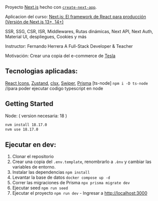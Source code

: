 Proyecto [Next.js](https://nextjs.org/) hecho con [`create-next-app`](https://github.com/vercel/next.js/tree/canary/packages/create-next-app).

Aplicacion del curso: 
[Next.js: El framework de React para producción (Versión de Next.js 13+, 14+)](https://santec.udemy.com/course/nextjs-fh/)

SSR, SSG, CSR, ISR, Middlewares, Rutas dinámicas, Next API, Next Auth, Material UI, despliegues, Cookies y más

   Instructor:
      Fernando Herrera
      A Full-Stack Developer & Teacher

   Motivación:
      Crear una copia del e-commerce de [Tesla](https://shop.tesla.com/es_es/)


## Tecnologias aplicadas:

[React Icons](https://react-icons.github.io/react-icons/), 
[Zustand](https://zustand-demo.pmnd.rs/), 
[clsx](https://nextjs.org/learn-pages-router/basics/assets-metadata-css/styling-tips), 
[Swiper](https://swiperjs.com/), 
[Prisma](https://www.prisma.io/)
[ts-node] ```npm i -D ts-node``` //para poder ejecutar codigo typescript en node


## Getting Started

   Node: ( version necesaria: 18 )
```bash
nvm install 18.17.0
nvm use 18.17.0
```

## Ejecutar en dev:

1. Clonar el repositorio
2. Crear una copia del ```.env.template```, renombrarlo a ```.ènv``` y cambiar las variables de entorno.
3. Instalar las dependencias ```npm install```
4. Levantar la base de datos ```docker compose up -d```
5. Correr las migraciones de Prisma ```npx prisma migrate dev``` 
6. Ejecutar seed ```npm run seed```
7. Ejecutar el proyecto ```npm run dev```  - Ingresar a [http://localhost:3000](http://localhost:3000) 



